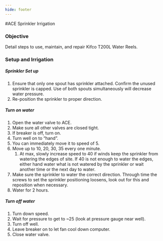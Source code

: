 ```yaml
---
hide: footer
---
```

#ACE Sprinkler Irrigation

### Objective
Detail steps to use, maintain, and repair Kifco T200L Water Reels.

### Setup and Irrigation
##### Sprinkler Set up
1. Ensure that only one spout has sprinkler attached. Confirm the unused sprinkler is capped. Use of both spouts simultaneously will decrease water pressure.
2. Re-position the sprinkler to proper direction.

##### Turn on water
1. Open the water valve to ACE.
2. Make sure all other valves are closed tight.
3. If breaker is off, turn on.
4. Turn well on to “hand”.
5. You can immediately move it to speed of 5.
6. Move up to 10, 20, 30, 35 every one minute.
    1. At max, slowly increase speed to 40 if winds keep the sprinkler from watering the edges of site. If 40 is not enough to water the edges, either hand water what is not watered by the sprinkler or wait another time or the next day to water.
7. Make sure the sprinkler to water the correct direction. Through time the screws to set the sprinkler positioning loosens, look out for this and reposition when necessary.
8. Water for 2 hours.

##### Turn off water
1. Turn down speed.
2. Wait for pressure to get to ~25 (look at pressure gauge near well).
3. Turn off well.
4. Leave breaker on to let fan cool down computer.
5. Close water valve.
